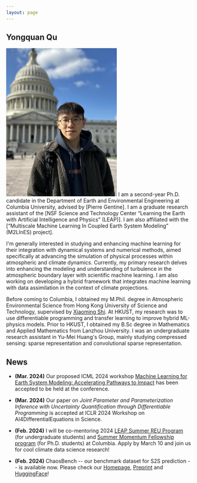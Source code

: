 ```yaml
---
layout: page
---
```


## Yongquan Qu

<img src="/images/yongquanqu01.jpg" class="floatpic" width="300" height="400">
I am a second-year Ph.D. candidate in the Department of
Earth and Environmental Engineering at Columbia University, advised by [Pierre Gentine]. I am a graduate research assistant of the [NSF Science and Technology Center “Learning the Earth with Artificial Intelligence and Physics” (LEAP)]. I am also affiliated with the [“Multiscale Machine Learning In Coupled Earth System Modeling” (M2LInES) project].         

I'm generally interested in studying and enhancing machine learning for their integration with dynamical systems and numerical methods, aimed specifically at advancing the simulation of physical processes within atmospheric and climate dynamics. Currently, my primary research delves into enhancing the modeling and understanding of turbulence in the atmospheric boundary layer with scientific machine learning. I am also working on developing a hybrid framework that integrates machine learning with data assimilation in the context of climate projections.          

Before coming to Columbia, I obtained my M.Phil. degree in Atmospheric Environmental Science from Hong Kong University of Science and Technology, supervised by [Xiaoming Shi]. At HKUST, my research was to use differentiable programming and transfer learning to improve hybrid ML-physics models. Prior to HKUST, I obtained my B.Sc degree in Mathematics and Applied Mathematics from Lanzhou University. I was an undergraduate research assistant in Yu-Mei Huang's Group, mainly studying compressed sensing: sparse representation and convolutional sparse representation.       

[Pierre Gentine]: https://gentinelab.eee.columbia.edu/people/pierre-gentine
[Xiaoming Shi]: https://shixm.people.ust.hk/about/
[NSF Science and Technology Center “Learning the Earth with Artificial Intelligence and Physics” (LEAP)]: https://leap.columbia.edu
[“Multiscale Machine Learning In Coupled Earth System Modeling” (M2LInES) project]: https://m2lines.github.io

## News

- **(Mar. 2024)** Our proposed ICML 2024 workshop [Machine Learning for Earth System Modeling: Accelerating Pathways to Impact](https://leap-stc.github.io/ml4esm-workshop/) has been accepted to be held at the conference.
      
- **(Mar. 2024)** Our paper on *Joint Parameter and Parameterization Inference with Uncertainty Quantification through Differentiable Programming* is accepted at ICLR 2024 Workshop on AI4DifferentialEquations in Science.
      
- **(Feb. 2024)** I will be co-mentoring 2024 [LEAP Summer REU Program](https://leap.columbia.edu/education/2024-leap-summer-reu-program-info/) (for undergraduate students) and [Summer Momentum Fellowship program](https://leap.columbia.edu/education/2024-leap-momfell-info/) (for Ph.D. students) at Columbia. Apply by March 10 and join us for cool climate data science research!
      
- **(Feb. 2024)** ChaosBench -- our benchmark dataset for S2S prediction --  is available now. Please check our [Homepage](https://leap-stc.github.io/ChaosBench), [Preprint](https://arxiv.org/abs/2402.00712) and [HuggingFace](https://huggingface.co/datasets/LEAP/ChaosBench)!
